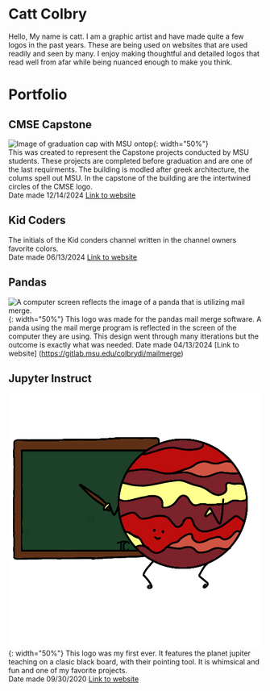 # Catt Colbry
 Hello, My name is catt. I am a graphic artist and have made quite a few logos in the past years. These are being used on websites that are used readily and seen by many. I enjoy making thoughtful and detailed logos that read well from afar while being nuanced enough to make you think.
# Portfolio
## CMSE Capstone
![Image of graduation cap with MSU ontop](https://msu-cmse-courses.github.io/cmse495-SS25/assets/img/Capstone_Logo.png){: width="50%"}  
This was created to represent the Capstone projects conducted by MSU students. These projects are completed before graduation and are one of the last requirments. The building is modled after greek architecture, the colums spell out MSU. In the capstone of the building are the intertwined circles of the CMSE logo.   
Date made 12/14/2024 [Link to website](https://msu-cmse-courses.github.io/cmse495-SS25/)
## Kid Coders 
The initials of the Kid conders channel written in the channel owners favorite colors.  
Date made 06/13/2024 [Link to website](https://www.youtube.com/@KidCoder-256)  
## Pandas
![A computer screen reflects the image of a panda that is utilizing mail merge.](https://gitlab.msu.edu/colbrydi/mailmerge/-/raw/main/MailMerge.png){: width="50%"} 
This logo was made for the pandas mail merge software. A panda using the mail merge program is reflected in the screen of the computer they are using. This design went through many itterations but the outcome is exactly what was needed. 
Date made 04/13/2024 [Link to website] (https://gitlab.msu.edu/colbrydi/mailmerge)
## Jupyter Instruct
![A cartoon rendition of the planet jupiter floats infront of a blackboard](https://raw.githubusercontent.com/colbrydi/jupyterinstruct/master/docs/images/JupyterInstruct_icon.png){: width="50%"} 
This logo was my first ever. It features the planet jupiter teaching on a clasic black board, with their pointing tool. It is whimsical and fun and one of my favorite projects.  
Date made 09/30/2020 [Link to website](https://colbrydi.github.io/jupyterinstruct/)  